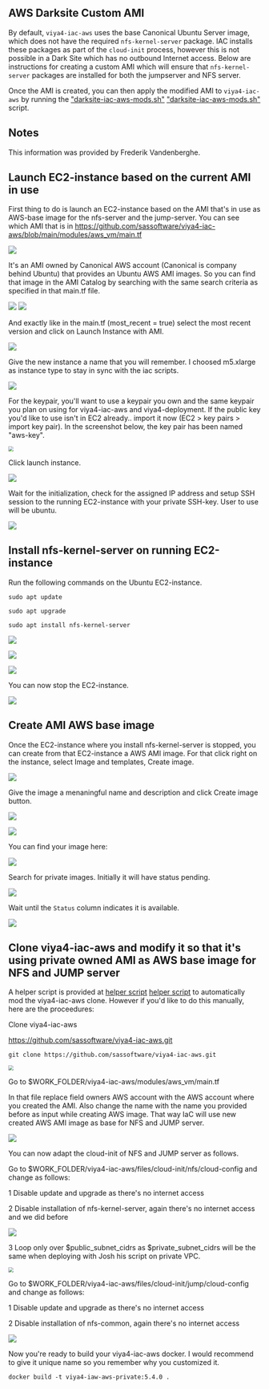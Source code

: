 ## AWS Darksite Custom AMI
By default, `viya4-iac-aws` uses the base Canonical Ubuntu Server image, which does not have the required `nfs-kernel-server` package.  IAC installs these packages as part of the `cloud-init` process, however this is not possible in a Dark Site which has no outbound Internet access.  Below are instructions for creating a custom AMI which will ensure that `nfs-kernel-server` packages are installed for both the jumpserver and NFS server.

Once the AMI is created, you can then apply the modified AMI to `viya4-iac-aws` by running the ["darksite-iac-aws-mods.sh"](https://github.com/sassoftware/viya4-iac-aws/blob/feat/iac-1117/viya4-iac-aws-darksite/darksite-iac-aws-mods/darksite-iac-aws-mods.sh) ["darksite-iac-aws-mods.sh"](https://github.com/sassoftware/viya4-iac-aws/blob/main/viya4-iac-aws-darksite/darksite-iac-aws-mods/darksite-iac-aws-mods.sh) script.

## Notes
This information was provided by Frederik Vandenberghe.  

## Launch EC2-instance based on the current AMI in use
First thing to do is launch an EC2-instance based on the AMI that's in use as AWS-base image for the nfs-server and the jump-server.  You can see which AMI that is in https://github.com/sassoftware/viya4-iac-aws/blob/main/modules/aws_vm/main.tf

![](img/img1.png)

It's an AMI owned by Canonical AWS account (Canonical is company behind Ubuntu) that provides an Ubuntu AWS AMI images.  So you can find that image in the AMI Catalog by searching with the same search criteria as specified in that main.tf file.

![](img/img2.png) ![](img/img3.png)


And exactly like in the main.tf (most_recent = true) select the most recent version and click on Launch Instance with AMI.

![](img/img4.png)



Give the new instance a name that you will remember.  I choosed m5.xlarge as instance type to stay in sync with the iac scripts.

![](img/img5.png)

For the keypair, you'll want to use a keypair you own and the same keypair you plan on using for viya4-iac-aws and viya4-deployment.  If the public key you'd like to use isn't in EC2 already.. import it now (EC2 > key pairs > import key pair).  In the screenshot below, the key pair has been named "aws-key".

<img src="img/img6.png" style="zoom:60%;" />

Click launch instance.

![](img/img6b.png)

Wait for the initialization, check for the assigned IP address and setup SSH session to the running EC2-instance with your private SSH-key.  User to use will be ubuntu. 

![](img/img7.png)



## Install nfs-kernel-server on running EC2-instance

Run the following commands on the Ubuntu EC2-instance.

```shell
sudo apt update

sudo apt upgrade

sudo apt install nfs-kernel-server
```

![](img/img8.png)



![](img/img9.png)

![](img/img10.png)



You can now stop the EC2-instance.

![](img/img11.png)



## Create AMI AWS base image 

Once the EC2-instance where you install nfs-kernel-server is stopped, you can create from that EC2-instance a AWS AMI image.  For that click right on the instance, select Image and templates, Create image.

![](img/img12.png)



Give the image a menaningful name and description and click Create image button.

![](img/img13.png)

![](img/img14.png)

You can find your image here:

![](img/img15.png)



Search for private images. Initially it will have status pending.



![](img/img16.png)



Wait until the `Status` column indicates it is available.



![](img/img16b.png)



## Clone viya4-iac-aws and modify it so that it's using private owned AMI as AWS base image for NFS and JUMP server

A helper script is provided at [helper script](https://github.com/sassoftware/viya4-iac-aws/-/tree/main/viya4-iac-aws-darksite/custom-ami/) [helper script](https://github.com/sassoftware/viya4-iac-aws/tree/feat/iac-1117/viya4-iac-aws-darksite/custom-ami/) to automatically mod the viya4-iac-aws clone.  However if you'd like to do this manually, here are the proceedures:



Clone viya4-iac-aws

https://github.com/sassoftware/viya4-iac-aws.git

```shell
git clone https://github.com/sassoftware/viya4-iac-aws.git
```

<img src="img/img17.png" style="zoom:60%;" />



Go to $WORK_FOLDER/viya4-iac-aws/modules/aws_vm/main.tf

In that file replace field owners AWS account with the AWS account where you created  the AMI.  Also change the name with the name you provided before as input while creating AWS image.  That way IaC will use new created AWS AMI image as base for NFS and JUMP server.

![](img/img19.png)

You can now adapt the cloud-init of NFS and JUMP server as follows.

Go to $WORK_FOLDER/viya4-iac-aws/files/cloud-init/nfs/cloud-config and change as follows:

1 Disable update and upgrade as there's no internet access

2 Disable installation of nfs-kernel-server, again there's no internet access and we did before

![](img/img20.png)

3 Loop only over $public_subnet_cidrs as $private_subnet_cidrs will be the same when deploying with Josh his script on private VPC.

<img src="img/img21.png" style="zoom:60%;" />

Go to $WORK_FOLDER/viya4-iac-aws/files/cloud-init/jump/cloud-config and change as follows:

1 Disable update and upgrade as there's no internet access

2 Disable installation of nfs-common, again there's no internet access

![](img/img22.png)



Now you're ready to build your viya4-iac-aws docker. I would recommend to give it unique name so you remember why you customized it.

```shell
docker build -t viya4-iaw-aws-private:5.4.0 .
```

